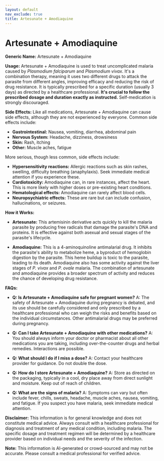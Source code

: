 ```yaml
---
layout: default
nav_exclude: true
title: Artesunate + Amodiaquine
---
```


# Artesunate + Amodiaquine

**Generic Name:** Artesunate + Amodiaquine

**Usage:**  Artesunate + Amodiaquine is used to treat uncomplicated malaria caused by *Plasmodium falciparum* and *Plasmodium vivax*.  It's a combination therapy, meaning it uses two different drugs to attack the parasite from different angles, improving efficacy and reducing the risk of drug resistance.  It is typically prescribed for a specific duration (usually 3 days) as directed by a healthcare professional.  **It's crucial to follow the prescribed dosage and duration exactly as instructed.**  Self-medication is strongly discouraged.

**Side Effects:**  Like all medications, Artesunate + Amodiaquine can cause side effects, although they are not experienced by everyone.  Common side effects include:

* **Gastrointestinal:** Nausea, vomiting, diarrhea, abdominal pain
* **Nervous System:** Headache, dizziness, drowsiness
* **Skin:** Rash, itching
* **Other:**  Muscle aches, fatigue

More serious, though less common, side effects include:

* **Hypersensitivity reactions:**  Allergic reactions such as skin rashes, swelling, difficulty breathing (anaphylaxis).  Seek immediate medical attention if you experience these.
* **Cardiotoxicity:**  Amodiaquine can, in rare instances, affect the heart. This is more likely with higher doses or pre-existing heart conditions.
* **Hematological effects:**  Amodiaquine can rarely affect blood cells.
* **Neuropsychiatric effects:**  These are rare but can include confusion, hallucinations, or seizures.

**How it Works:**

* **Artesunate:** This artemisinin derivative acts quickly to kill the malaria parasite by producing free radicals that damage the parasite's DNA and proteins.  It is effective against both asexual and sexual stages of the parasite's lifecycle.

* **Amodiaquine:** This is a 4-aminoquinoline antimalarial drug. It inhibits the parasite's ability to metabolize heme, a byproduct of hemoglobin digestion by the parasite. This heme buildup is toxic to the parasite, leading to its death. Amodiaquine also has some activity against the liver stages of *P. vivax* and *P. ovale* malaria.  The combination of artesunate and amodiaquine provides a broader spectrum of activity and reduces the chance of developing drug resistance.


**FAQs:**

* **Q: Is Artesunate + Amodiaquine safe for pregnant women?** A:  The safety of Artesunate + Amodiaquine during pregnancy is debated, and its use should be carefully considered and only prescribed by a healthcare professional who can weigh the risks and benefits based on the individual circumstances.  Other antimalarial drugs may be preferred during pregnancy.

* **Q: Can I take Artesunate + Amodiaquine with other medications?** A:  You should always inform your doctor or pharmacist about all other medications you are taking, including over-the-counter drugs and herbal remedies.  Interactions are possible.

* **Q: What should I do if I miss a dose?** A:  Contact your healthcare provider for guidance. Do not double the dose.

* **Q: How do I store Artesunate + Amodiaquine?** A: Store as directed on the packaging, typically in a cool, dry place away from direct sunlight and moisture.  Keep out of reach of children.

* **Q: What are the signs of malaria?** A:  Symptoms can vary but often include fever, chills, sweats, headache, muscle aches, nausea, vomiting, and fatigue.  If you suspect you have malaria, seek immediate medical attention.


**Disclaimer:** This information is for general knowledge and does not constitute medical advice.  Always consult with a healthcare professional for diagnosis and treatment of any medical condition, including malaria.  The specific dosage and treatment regimen will be determined by a healthcare provider based on individual needs and the severity of the infection.


**Note:** This information is AI-generated or crowd-sourced and may not be accurate. Please consult a medical professional for verified advice.
